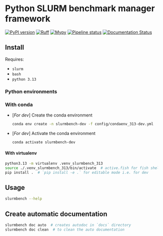 # Python SLURM benchmark manager framework

<!-- [![Latest release](https://gitlab.com/vepain/slurmbench-py/-/badges/release.svg)](https://gitlab.com/vepain/slurmbench-py/-/releases) -->
<!-- [![Coverage report](https://gitlab.com/vepain/slurmbench-py/badges/main/coverage.svg)](https://gitlab.com/vepain/slurmbench-py/-/commits/main) -->
[![PyPI version](https://badge.fury.io/py/slurmbench.svg)](https://badge.fury.io/py/slurmbench)
[![Ruff](https://gitlab.com/vepain/slurmbench-py/-/jobs/artifacts/main/raw/ruff/ruff.svg?job=ruff)](https://gitlab.com/vepain/slurmbench-py/-/commits/main)
[![Mypy](https://gitlab.com/vepain/slurmbench-py/-/jobs/artifacts/main/raw/mypy/mypy.svg?job=mypy)](https://gitlab.com/vepain/slurmbench-py/-/commits/main)
[![Pipeline status](https://gitlab.com/vepain/slurmbench-py/badges/main/pipeline.svg)](https://gitlab.com/vepain/slurmbench-py/-/commits/main)
[![Documentation Status](https://readthedocs.org/projects/slurmbench/badge/?version=latest)](https://slurmbench.readthedocs.io/en/latest)

## Install

Requires:

* `slurm`
* `bash`
* `python 3.13`

### Python environments

### With conda

<!-- DOCU condaenv for dev -> change when user's one is ready -->
* [*For dev*] Create the conda environment

  ```sh
  conda env create -n slurmbench-dev -f config/condaenv_313-dev.yml
  ```

* [*For dev*] Activate the conda environment

  ```sh
  conda activate slurmbench-dev
  ```

#### With virtualenv

```sh
python3.13 -m virtualenv .venv_slurmbench_313
source ./.venv_slurmbench_313/bin/activate  # active.fish for fish shell...
pip install .  # `pip install -e .` for editable mode i.e. for dev
```

## Usage

<!-- DOCU change now it is slurmbench -->
```sh
slurmbench --help
```

## Create automatic documentation

<!-- DOCU change now it is slurmbench -->
```sh
slurmbench doc auto  # creates autodoc in `docs` directory
slurmbench doc clean  # to clean the auto documentation
```
